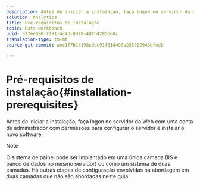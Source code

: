 ```yaml
---
description: Antes de iniciar a instalação, faça logon no servidor da Web com uma conta de administrador com permissões para configurar o servidor e instalar o novo software.
solution: Analytics
title: Pré-requisitos de instalação
topic: Data workbench
uuid: 3f7ee690-ff91-4c4d-8d78-4dfb42856e8c
translation-type: tm+mt
source-git-commit: aec1f7b14198cdde91f61d490a235022943bfedb

---
```



# Pré-requisitos de instalação{#installation-prerequisites}

Antes de iniciar a instalação, faça logon no servidor da Web com uma conta de administrador com permissões para configurar o servidor e instalar o novo software.

>[!NOTE]
>
>O sistema de painel pode ser implantado em uma única camada (IIS e banco de dados no mesmo servidor) ou como um sistema de duas camadas. Há outras etapas de configuração envolvidas na abordagem em duas camadas que não são abordadas neste guia.

